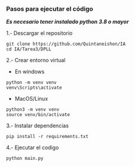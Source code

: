 ### Pasos para ejecutar el código

*__Es necesario tener instalado python 3.8 o mayor__*

1.- Descargar el repositorio
```
git clone https://github.com/Quintaneishon/IA
cd IA/Tarea3/DPLL
```

2.- Crear entorno virtual

* En windows
```
python -m venv venv
venv\Scripts\activate
```
* MacOS/Linux
```
python3 -m venv venv
source venv/bin/activate
```

3.- Instalar dependencias

```
pip install -r requirements.txt
```

4.- Ejecutar el codigo

```
python main.py
```
